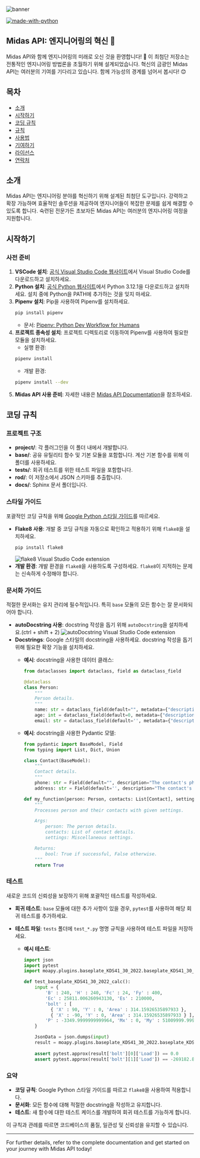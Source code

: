 ![banner](https://patch.midasit.com/00_MODS/kr/80_WebResource/engineers/moapy_banner.png)

[![made-with-python](https://img.shields.io/badge/Python-3776AB?style=for-the-badge&logo=python&logoColor=white)](https://www.python.org/)

## Midas API: 엔지니어링의 혁신 🚀
Midas API와 함께 엔지니어링의 미래로 오신 것을 환영합니다! 🌟 이 최첨단 저장소는 전통적인 엔지니어링 방법론을 초월하기 위해 설계되었습니다. 혁신의 금광인 Midas API는 여러분의 기여를 기다리고 있습니다. 함께 가능성의 경계를 넘어서 봅시다! 😊

## 목차
- [소개](#소개)
- [시작하기](#시작하기)
- [코딩 규칙](#코딩-규칙)
- [규칙](#규칙)
- [사용법](#사용법)
- [기여하기](#기여하기)
- [라이선스](#라이선스)
- [연락처](#연락처)

## 소개
Midas API는 엔지니어링 분야를 혁신하기 위해 설계된 최첨단 도구입니다. 강력하고 확장 가능하며 효율적인 솔루션을 제공하여 엔지니어들이 복잡한 문제를 쉽게 해결할 수 있도록 합니다. 숙련된 전문가든 초보자든 Midas API는 여러분의 엔지니어링 여정을 지원합니다.

## 시작하기
### 사전 준비
1. **VSCode 설치**: [공식 Visual Studio Code 웹사이트](https://code.visualstudio.com/download)에서 Visual Studio Code를 다운로드하고 설치하세요.
2. **Python 설치**: [공식 Python 웹사이트](https://www.python.org/downloads/release/python-3121/)에서 Python 3.12.1을 다운로드하고 설치하세요. 설치 중에 Python을 PATH에 추가하는 것을 잊지 마세요.
3. **Pipenv 설치**: Pip을 사용하여 Pipenv를 설치하세요.
    ```bash
    pip install pipenv
    ```
    - 문서: [Pipenv: Python Dev Workflow for Humans](https://pipenv.pypa.io/en/latest/)
4. **프로젝트 종속성 설치**: 프로젝트 디렉토리로 이동하여 Pipenv를 사용하여 필요한 모듈을 설치하세요.
    - 실행 환경:
    ```bash
    pipenv install
    ```
    - 개발 환경:
    ```bash
    pipenv install --dev
    ```
5. **Midas API 사용 준비**: 자세한 내용은 [Midas API Documentation](https://midas-support.atlassian.net/wiki/spaces/MAW/overview)을 참조하세요.

## 코딩 규칙
### 프로젝트 구조
- **project/**: 각 플러그인을 이 폴더 내에서 개발합니다.
- **base/**: 공유 유틸리티 함수 및 기본 모듈을 포함합니다. 계산 기본 함수를 위해 이 폴더를 사용하세요.
- **tests/**: 회귀 테스트를 위한 테스트 파일을 포함합니다.
- **rod/**: 이 저장소에서 JSON 스키마를 추출합니다.
- **docs/**: Sphinx 문서 폴더입니다.

### 스타일 가이드
포괄적인 코딩 규칙을 위해 [Google Python 스타일 가이드](https://yosseulsin-job.github.io/styleguide/pyguide.html)를 따르세요.

- **Flake8 사용**: 개발 중 코딩 규칙을 자동으로 확인하고 적용하기 위해 `flake8`을 설치하세요.
    ```bash
    pip install flake8
    ```
    ![flake8 Visual Studio Code extension](./resources/flake8_install.png)
- **개발 환경**: 개발 환경을 `flake8`을 사용하도록 구성하세요. `flake8`이 지적하는 문제는 신속하게 수정해야 합니다.

### 문서화 가이드
적절한 문서화는 유지 관리에 필수적입니다. 특히 `base` 모듈의 모든 함수는 잘 문서화되어야 합니다.

- **autoDocstring 사용**: docstring 작성을 돕기 위해 `autoDocstring`을 설치하세요.(ctrl + shift + 2)
    ![autoDocstring Visual Studio Code extension](./resources/autoDocstring_install.png)
- **Docstrings**: Google 스타일의 docstring을 사용하세요. docstring 작성을 돕기 위해 필요한 확장 기능을 설치하세요.
    - **예시**: docstring을 사용한 데이터 클래스:
        ```python
        from dataclasses import dataclass, field as dataclass_field

        @dataclass
        class Person:
            """
            Person details.
            """
            name: str = dataclass_field(default="", metadata={"description": "The person's full name."})
            age: int = dataclass_field(default=0, metadata={"description": "The person's age."})
            email: str = dataclass_field(default='', metadata={"description": "The person's email address."})
        ```

    - **예시**: docstring을 사용한 Pydantic 모델:
        ```python
        from pydantic import BaseModel, Field
        from typing import List, Dict, Union

        class Contact(BaseModel):
            """
            Contact details.
            """
            phone: str = Field(default="", description="The contact's phone number.")
            address: str = Field(default='', description="The contact's address.")

        def my_function(person: Person, contacts: List[Contact], settings: Dict[str, Union[int, str]] = {}) -> bool:
            """
            Processes person and their contacts with given settings.

            Args:
                person: The person details.
                contacts: List of contact details.
                settings: Miscellaneous settings.

            Returns:
                bool: True if successful, False otherwise.
            """
            return True
        ```

### 테스트
새로운 코드의 신뢰성을 보장하기 위해 포괄적인 테스트를 작성하세요.

- **회귀 테스트**: `base` 모듈에 대한 추가 사항이 있을 경우, `pytest`를 사용하여 해당 회귀 테스트를 추가하세요.
- **테스트 파일**: `tests` 폴더에 `test_*.py` 명명 규칙을 사용하여 테스트 파일을 저장하세요.
  
  - **예시 테스트**:
    ```python
    import json
    import pytest
    import moapy.plugins.baseplate_KDS41_30_2022.baseplate_KDS41_30_2022_calc

    def test_baseplate_KDS41_30_2022_calc():
        input = {  
            'B' : 240, 'H' : 240, 'Fc' : 24, 'Fy' : 400,  
            'Ec' : 25811.006260943130, 'Es' : 210000,  
            'bolt' : [  
              { 'X' : 90, 'Y' : 0, 'Area' : 314.15926535897933 },  
              { 'X' : -90, 'Y' : 0, 'Area' : 314.15926535897933 } ],  
            'P' : -3349.9999999999964, 'Mx' : 0, 'My' : 51009999.999999985 
        }

        JsonData = json.dumps(input)
        result = moapy.plugins.baseplate_KDS41_30_2022.baseplate_KDS41_30_2022_calc.calc_ground_pressure(JsonData)
        
        assert pytest.approx(result['bolt'][0]['Load']) == 0.0
        assert pytest.approx(result['bolt'][1]['Load']) == -269182.84245616524
    ```

### 요약
- **코딩 규칙**: Google Python 스타일 가이드를 따르고 `flake8`을 사용하여 적용합니다.
- **문서화**: 모든 함수에 대해 적절한 docstring을 작성하고 유지합니다.
- **테스트**: 새 함수에 대한 테스트 케이스를 개발하여 회귀 테스트를 가능하게 합니다.

이 규칙과 관례를 따르면 코드베이스의 품질, 일관성 및 신뢰성을 유지할 수 있습니다.



---

For further details, refer to the complete documentation and get started on your journey with Midas API today!
